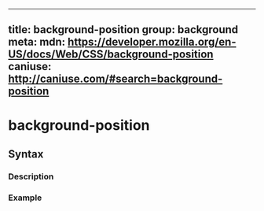 
  ---
  title: background-position
  group: background
  meta:
    mdn: https://developer.mozilla.org/en-US/docs/Web/CSS/background-position
    caniuse: http://caniuse.com/#search=background-position
  ---

  # background-position
  <!--- Introduction for background-position, keep it brief and set the overall context -->

  ## Syntax
  <!--- Introduce the various syntax for background-position -->

  ### Description
  <!--- For each major section of syntax, provide a description explaining its usage further -->

  ### Example
  <!--- Provide code examples for the syntax block you're currently describing -->
